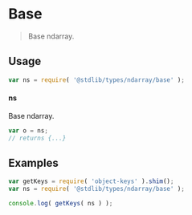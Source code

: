 # Base

> Base ndarray.

<section class="usage">

## Usage

```javascript
var ns = require( '@stdlib/types/ndarray/base' );
```

#### ns

Base ndarray.

```javascript
var o = ns;
// returns {...}
```

</section>

<!-- /.usage -->

<section class="examples">

## Examples

<!-- TODO: better examples -->

```javascript
var getKeys = require( 'object-keys' ).shim();
var ns = require( '@stdlib/types/ndarray/base' );

console.log( getKeys( ns ) );
```

</section>

<!-- /.examples -->

<section class="links">

</section>

<!-- /.links -->
